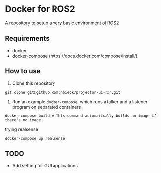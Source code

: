# Docker for ROS2

A repository to setup a very basic environment of ROS2

## Requirements 
- docker 
- docker-compose (https://docs.docker.com/compose/install/)
## How to use 

1. Clone this repository
```
git clone git@github.com:nbieck/projector-ui-rxr.git
```
1. Run an example `docker-compose`, which runs a talker and a listener program on separated containers
```
docker-compose build # This command automatically builds an image if there's no image
```

trying realsense
```
docker-compose up realsense
```


## TODO

- Add setting for GUI applications
